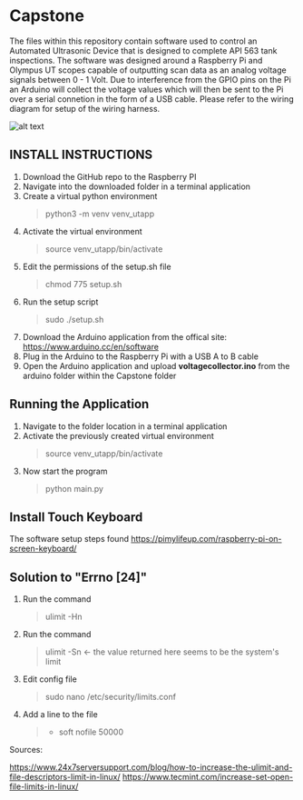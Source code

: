 # Capstone
The files within this repository contain software used to control an Automated Ultrasonic Device that is designed to complete API 563 tank inspections. The software was designed around a Raspberry Pi and Olympus UT scopes capable of outputting scan data as an analog voltage signals between 0 - 1 Volt. Due to interference from the GPIO pins on the Pi an Arduino will collect the voltage values which will then be sent to the Pi over a serial connetion in the form of a USB cable. Please refer to the wiring diagram for setup of the wiring harness.


![alt text](https://github.com/mporeilly/Capstone/blob/master/Electrical/Schematic_Wiring%20Diagram.png)


  
INSTALL INSTRUCTIONS
----------------   
  
1. Download the GitHub repo to the Raspberry PI
2. Navigate into the downloaded folder in a terminal application
3. Create a virtual python environment 
   >python3 -m venv venv_utapp
4. Activate the virtual environment
   >source venv_utapp/bin/activate
5. Edit the permissions of the setup.sh file 
   >chmod 775 setup.sh
6. Run the setup script 
   >sudo ./setup.sh
7. Download the Arduino application from the offical site: https://www.arduino.cc/en/software
8. Plug in the Arduino to the Raspberry Pi with a USB A to B cable
9. Open the Arduino application and upload **voltagecollector.ino** from the arduino folder within the Capstone folder


Running the Application
--------------

1. Navigate to the folder location in a terminal application
2. Activate the previously created virtual environment
   >source venv_utapp/bin/activate
3. Now start the program
   >python main.py



Install Touch Keyboard
--------
   
The software setup steps found https://pimylifeup.com/raspberry-pi-on-screen-keyboard/

Solution to "Errno [24]"
---------
1. Run the command 
    >ulimit -Hn
2. Run the command 
    >ulimit -Sn  <- the value returned here seems to be the system's limit 
3. Edit config file 
    >sudo nano /etc/security/limits.conf
4. Add a line to the file 
    >* soft nofile 50000
  
Sources:
  
  https://www.24x7serversupport.com/blog/how-to-increase-the-ulimit-and-file-descriptors-limit-in-linux/
  https://www.tecmint.com/increase-set-open-file-limits-in-linux/
